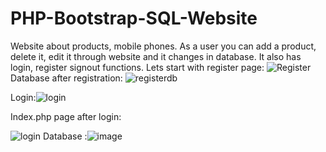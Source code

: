# PHP-Bootstrap-SQL-Website
Website about products, mobile phones. As a user you can add a product, delete it, edit it through website and it changes in database. 
It also has login, register signout functions.
Lets start with register page:
![Register](https://user-images.githubusercontent.com/92724870/172621208-4970513c-0769-49a6-8989-828eba435fc0.PNG)
Database after registration:
![registerdb](https://user-images.githubusercontent.com/92724870/172621320-10a0bcc9-73f0-4e53-b4e5-09be48904864.PNG)

Login:![login](https://user-images.githubusercontent.com/92724870/172621523-71fe964b-2121-4961-a451-1178320e1d78.PNG)

Index.php page after login:

![login](https://user-images.githubusercontent.com/92724870/172621800-c2103bdb-93c2-45fe-b270-05e855394e47.PNG)
Database :![image](https://user-images.githubusercontent.com/92724870/172806066-3cfe9618-f590-47d7-87ae-0868b87d1758.png)
